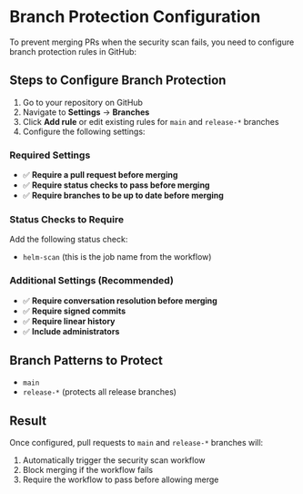# Branch Protection Configuration

To prevent merging PRs when the security scan fails, you need to configure branch protection rules in GitHub:

## Steps to Configure Branch Protection

1. Go to your repository on GitHub
2. Navigate to **Settings** → **Branches**
3. Click **Add rule** or edit existing rules for `main` and `release-*` branches
4. Configure the following settings:

### Required Settings
- ✅ **Require a pull request before merging**
- ✅ **Require status checks to pass before merging**
- ✅ **Require branches to be up to date before merging**

### Status Checks to Require
Add the following status check:
- `helm-scan` (this is the job name from the workflow)

### Additional Settings (Recommended)
- ✅ **Require conversation resolution before merging**
- ✅ **Require signed commits**
- ✅ **Require linear history**
- ✅ **Include administrators**

## Branch Patterns to Protect
- `main`
- `release-*` (protects all release branches)

## Result
Once configured, pull requests to `main` and `release-*` branches will:
1. Automatically trigger the security scan workflow
2. Block merging if the workflow fails
3. Require the workflow to pass before allowing merge 